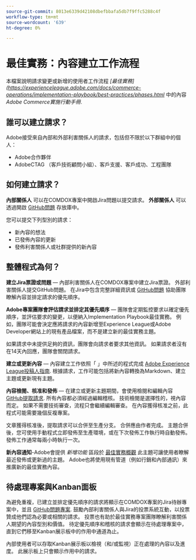 ```yaml
---
source-git-commit: 8013e6339d42108dbefbbafa5db7f9ffc5288c4f
workflow-type: tm+mt
source-wordcount: '639'
ht-degree: 0%

---
```

# 最佳實務：內容建立工作流程

本檔案說明請求變更或新增的使用者工作流程 *[最佳實務](https://experienceleague.adobe.com/docs/commerce-operations/implementation-playbook/best-practices/phases.html* 中的內容 *Adobe Commerce實施行動手冊*.

## 誰可以建立請求？

Adobe接受來自內部和外部利害關係人的請求，包括但不限於以下群組中的個人：

- Adobe合作夥伴
- AdobeCTAG （客戶技術顧問小組）、客戶支援、客戶成功、工程團隊

## 如何建立請求？

**內部關係人** 可以在COMDOX專案中開啟Jira問題以提交請求。 **外部關係人** 可以透過開啟 [GitHub問題](https://github.com/AdobeDocs/commerce-operations.en/issues/new/choose) 存放庫中。

您可以提交下列型別的請求：

- 新內容的想法
- 已發佈內容的更新
- 發佈利害關係人或社群提供的新內容

## 整體程式為何？


**建立Jira票證或問題** — 內部利害關係人在COMDOX專案中建立Jira票證。 外部利害關係人提交GitHub問題。 在Jira中包含完整詳細資訊或 [GitHub問題](https://github.com/AdobeDocs/commerce-operations.en/issues/new/choose) 協助團隊瞭解內容並排定請求的優先順序。

**Adobe專案團隊會評估請求並排定其優先順序** — 團隊會定期監控要求以確定優先順序，並評估要求的變更，以便納入Implementation Playbook最佳實務。 例如，團隊可能會決定應將請求的內容新增至Experience League或Adobe Developer網站上的現有產品檔案，而不是建立新的最佳實務主題。

如果請求中未提供足夠的資訊，團隊會向請求者要求其他資訊。 如果請求者沒有在14天內回應，團隊會關閉請求。

**建立或更新內容** — 內容建立工作依照「 」中所述的程式完成 [Adobe Experience League投稿人指南](https://experienceleague.adobe.com/docs/contributor/contributor-guide/introduction.html). 根據請求，工作可能包括將新內容轉換為Markdown、建立主題或更新現有主題。

**內容檢閱、核准和發佈** — 在建立或更新主題期間，會使用檢閱和編輯內容 [GitHub提取請求](https://experienceleague.adobe.com/docs/contributor/contributor-guide/setup/git-fundamentals.html?lang=en#pull-requests). 所有內容都必須經過編輯稽核。 技術檢閱是選擇性的，視內容而定。 如果不需要技術審查，流程只會繼續編輯審查。 在內容獲得核准之前，此程式可能需要幾個反複專案。

文章獲得核准後，提取請求可以合併至生產分支。 合併應由作者完成。 主題合併後，您可使用手動程式立即發佈至生產環境，或在下次發佈工作執行時自動發佈。 發佈工作通常每兩小時執行一次。

**新內容通知**-Adobe會提供 *新增功能* 區段於 [最佳實務概觀](https://experienceleague.adobe.com/docs/commerce-operations/implementation-playbook/best-practices/phases.html?lang=en) 此主題可讓使用者瞭解最近發佈或更新過的主題。 Adobe也將使用現有管道（例如行銷和內部通訊）來推廣新的最佳實務內容。

## 待處理專案與Kanban面板

為避免重複，已建立並排定優先順序的請求將顯示在COMDOX專案的Jira待辦專案中，並且 [GitHub問題專案](https://github.com/orgs/AdobeDocs/projects/6/views/1). 鼓勵內部利害關係人與Jira的投票系統互動，以投票贊成他們認為必要或相關的請求。 投票也有助於最佳實務專案團隊瞭解利害關係人期望的內容型別和價值。 待定優先順序和稽核的請求會顯示在待處理專案中，直到它們移至Kanban展示板中的作用中通道為止。

內部使用者可以存取Kanban展示板以檢視（和/或監視）正在處理的內容以及進度。 此展示板上只會顯示作用中的請求。
